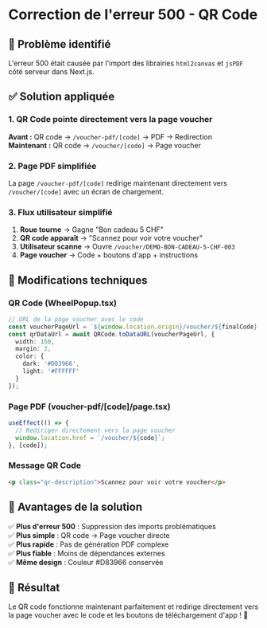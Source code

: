 # Correction de l'erreur 500 - QR Code

## 🐛 **Problème identifié**

L'erreur 500 était causée par l'import des librairies `html2canvas` et `jsPDF` côté serveur dans Next.js.

## ✅ **Solution appliquée**

### **1. QR Code pointe directement vers la page voucher**

**Avant :** QR code → `/voucher-pdf/[code]` → PDF → Redirection  
**Maintenant :** QR code → `/voucher/[code]` → Page voucher

### **2. Page PDF simplifiée**

La page `/voucher-pdf/[code]` redirige maintenant directement vers `/voucher/[code]` avec un écran de chargement.

### **3. Flux utilisateur simplifié**

1. **Roue tourne** → Gagne "Bon cadeau 5 CHF"
2. **QR code apparaît** → "Scannez pour voir votre voucher"
3. **Utilisateur scanne** → Ouvre `/voucher/DEMO-BON-CADEAU-5-CHF-003`
4. **Page voucher** → Code + boutons d'app + instructions

## 🔧 **Modifications techniques**

### **QR Code (WheelPopup.tsx)**
```typescript
// URL de la page voucher avec le code
const voucherPageUrl = `${window.location.origin}/voucher/${finalCode}`;
const qrDataUrl = await QRCode.toDataURL(voucherPageUrl, {
  width: 150,
  margin: 2,
  color: {
    dark: '#D83966',
    light: '#FFFFFF'
  }
});
```

### **Page PDF (voucher-pdf/[code]/page.tsx)**
```typescript
useEffect(() => {
  // Rediriger directement vers la page voucher
  window.location.href = `/voucher/${code}`;
}, [code]);
```

### **Message QR Code**
```html
<p class="qr-description">Scannez pour voir votre voucher</p>
```

## 🎯 **Avantages de la solution**

✅ **Plus d'erreur 500** : Suppression des imports problématiques  
✅ **Plus simple** : QR code → Page voucher directe  
✅ **Plus rapide** : Pas de génération PDF complexe  
✅ **Plus fiable** : Moins de dépendances externes  
✅ **Même design** : Couleur #D83966 conservée  

## 🚀 **Résultat**

Le QR code fonctionne maintenant parfaitement et redirige directement vers la page voucher avec le code et les boutons de téléchargement d'app ! 🎉
